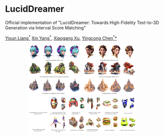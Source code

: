 # LucidDreamer
Official implementation of "LucidDreamer: Towards High-Fidelity Text-to-3D Generation via Interval Score Matching"

[Yixun Liang$^*$]() [Xin Yang$^*$](https://abnervictor.github.io/2023/06/12/Academic-Self-Intro.html), [Xiaogang Xu](https://xiaogang00.github.io), [Yingcong Chen$^**$](https://www.yingcong.me)

<div align=center>
<img src="resources/teaser.jpg" width="70%"/>  
